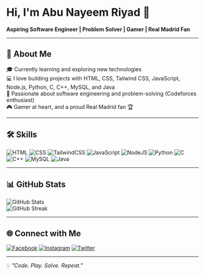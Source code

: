 <!-- Banner (যদি পরে বানাও, এখানে ইমেজ লিঙ্ক দিও) -->
<!-- ![Banner](https://your-banner-link.com) -->

# Hi, I'm Abu Nayeem Riyad 👋
**Aspiring Software Engineer | Problem Solver | Gamer | Real Madrid Fan**

---

## 🚀 About Me
🎓 Currently learning and exploring new technologies  
💻 I love building projects with HTML, CSS, Tailwind CSS, JavaScript, Node.js, Python, C, C++, MySQL, and Java  
🎯 Passionate about software engineering and problem-solving (Codeforces enthusiast)  
🎮 Gamer at heart, and a proud Real Madrid fan 🏆

---

## 🛠 Skills

![HTML](https://img.shields.io/badge/HTML5-E34F26?style=for-the-badge&logo=html5&logoColor=white)
![CSS](https://img.shields.io/badge/CSS3-1572B6?style=for-the-badge&logo=css3&logoColor=white)
![TailwindCSS](https://img.shields.io/badge/Tailwind_CSS-38B2AC?style=for-the-badge&logo=tailwind-css&logoColor=white)
![JavaScript](https://img.shields.io/badge/JavaScript-F7DF1E?style=for-the-badge&logo=javascript&logoColor=black)
![NodeJS](https://img.shields.io/badge/Node.js-339933?style=for-the-badge&logo=nodedotjs&logoColor=white)
![Python](https://img.shields.io/badge/Python-3776AB?style=for-the-badge&logo=python&logoColor=white)
![C](https://img.shields.io/badge/C-00599C?style=for-the-badge&logo=c&logoColor=white)
![C++](https://img.shields.io/badge/C++-00599C?style=for-the-badge&logo=cplusplus&logoColor=white)
![MySQL](https://img.shields.io/badge/MySQL-4479A1?style=for-the-badge&logo=mysql&logoColor=white)
![Java](https://img.shields.io/badge/Java-007396?style=for-the-badge&logo=java&logoColor=white)

---

## 📊 GitHub Stats
![GitHub Stats](https://github-readme-stats.vercel.app/api?username=nimostic&show_icons=true&theme=radical)  
![GitHub Streak](https://streak-stats.demolab.com?user=nimostic&theme=radical)  

---

## 🌐 Connect with Me
[![Facebook](https://img.shields.io/badge/Facebook-1877F2?style=for-the-badge&logo=facebook&logoColor=white)](https://facebook.com/riyadreverie)
[![Instagram](https://img.shields.io/badge/Instagram-E4405F?style=for-the-badge&logo=instagram&logoColor=white)](https://instagram.com/riyad_reverie)
[![Twitter](https://img.shields.io/badge/Twitter-000000?style=for-the-badge&logo=x&logoColor=white)](https://x.com/abunayeemriyad)

---

💡 *"Code. Play. Solve. Repeat."*
